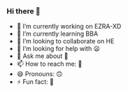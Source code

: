 ### Hi there 👋


- 🔭 I’m currently working on EZRA-XD
- 🌱 I’m currently learning BBA 
- 👯 I’m looking to collaborate on HE
- 🤔 I’m looking for help with 😦
- 💬 Ask me about 🙂
- 📫 How to reach me: 🫠
- 😄 Pronouns: 🙃
- ⚡ Fun fact: 🤧

